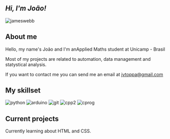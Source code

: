 ## *Hi, I'm João!*
![jameswebb](https://user-images.githubusercontent.com/53586039/183818026-4d55e9b3-98a2-4a3a-837f-a8024b50098e.png)

## About me

Hello, my name's João and I'm anApplied Maths student at Unicamp - Brasil

Most of my projects are related to automation, data management and statystical analysis.

If you want to contact me you can send me an email at jvtoppa@gmail.com

## My skillset
![python](https://user-images.githubusercontent.com/53586039/183818584-21664c82-fbdb-4c66-96bc-e08328fdd7a0.png)      ![arduino](https://user-images.githubusercontent.com/53586039/183819426-7ca214e2-536c-44ac-867f-180393b18caa.png)     ![git](https://user-images.githubusercontent.com/53586039/183819682-8601b5a9-6bad-44d5-b6dd-69778e31d81f.png)      ![cpp2](https://user-images.githubusercontent.com/53586039/233733765-3cc89ec1-2002-416f-9c07-2f3b9dd3e738.png)      ![cprog](https://user-images.githubusercontent.com/53586039/233733812-5f9a8728-34b0-4d05-83d9-b88b56fcb906.png)



## Current projects

Currently learning about HTML and CSS. 




